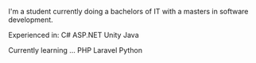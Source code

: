 I'm a student currently doing a bachelors of IT with a masters in software development.

Experienced in:
C#
ASP.NET
Unity
Java

Currently learning ...
PHP
Laravel
Python
